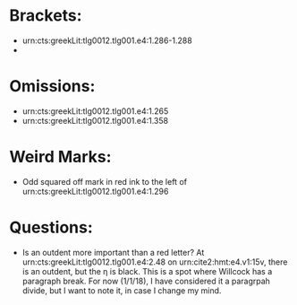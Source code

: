# Brackets:

- urn:cts:greekLit:tlg0012.tlg001.e4:1.286-1.288
-

# Omissions:
- urn:cts:greekLit:tlg0012.tlg001.e4:1.265
- urn:cts:greekLit:tlg0012.tlg001.e4:1.358

# Weird Marks:
- Odd squared off mark in red ink to the left of urn:cts:greekLit:tlg0012.tlg001.e4:1.296

# Questions:
- Is an outdent more important than a red letter? At urn:cts:greekLit:tlg0012.tlg001.e4:2.48 on urn:cite2:hmt:e4.v1:15v, there is an outdent, but the η is black. This is a spot where Willcock has a paragraph break. For now (1/1/18), I have considered it a paragrpah divide, but I want to note it, in case I change my mind.

